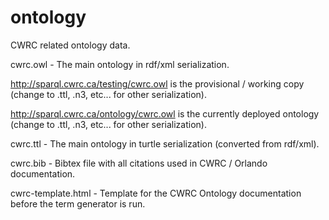 # ontology
CWRC related ontology data.

cwrc.owl - The main ontology in rdf/xml serialization.


http://sparql.cwrc.ca/testing/cwrc.owl is the provisional / working copy (change to .ttl, .n3, etc... for other serialization).


http://sparql.cwrc.ca/ontology/cwrc.owl is the currently deployed ontology  (change to .ttl, .n3, etc... for other serialization).

cwrc.ttl - The main ontology in turtle serialization (converted from rdf/xml).

cwrc.bib - Bibtex file with all citations used in CWRC / Orlando documentation.

cwrc-template.html - Template for the CWRC Ontology documentation before the term generator is run.
